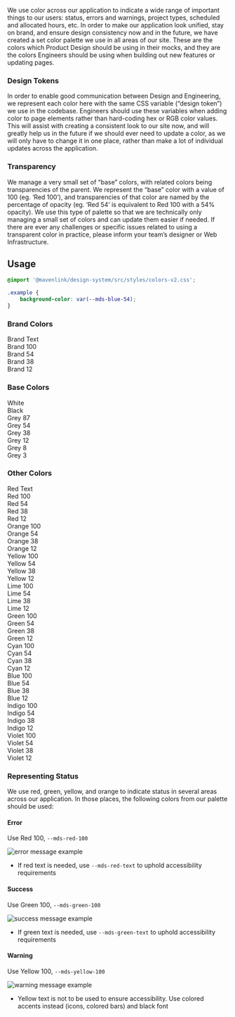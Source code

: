 We use color across our application to indicate a wide range of important things to our users: status, errors and warnings, project types, scheduled and allocated hours, etc. In order to make our application look unified, stay on brand, and ensure design consistency now and in the future, we have created a set color palette we use in all areas of our site. These are the colors which Product Design should be using in their mocks, and they are the colors Engineers should be using when building out new features or updating pages.

### Design Tokens

In order to enable good communication between Design and Engineering, we represent each color here with the same CSS variable (“design token”) we use in the codebase. Engineers should use these variables when adding color to page elements rather than hard-coding hex or RGB color values. This will assist with creating a consistent look to our site now, and will greatly help us in the future if we should ever need to update a color, as we will only have to change it in one place, rather than make a lot of individual updates across the application.

### Transparency

We manage a very small set of “base” colors, with related colors being transparencies of the parent. We represent the “base” color with a value of 100 (eg. ‘Red 100’), and transparencies of that color are named by the percentage of opacity (eg. ‘Red 54’ is equivalent to Red 100 with a 54% opacity). We use this type of palette so that we are technically only managing a small set of colors and can update them easier if needed. If there are ever any challenges or specific issues related to using a transparent color in practice, please inform your team’s designer or Web Infrastructure.

## Usage

```css
@import '@mavenlink/design-system/src/styles/colors-v2.css';

.example {
    background-color: var(--mds-blue-54);
}
```

<style>
  .color-container {
    display: flex;
    flex-direction: column;
    margin-bottom: var(--spacing-x-large);
    margin-left: var(--spacing-small);
    margin-right: var(--spacing-small);
    max-height: 300px;
    max-width: 300px;
    width: 300px;
  }
  
  .dark-contrast {
    color: var(--white);
    padding: var(--spacing-medium);
  }
  
  .light-contrast {
    color: var(--black);
    padding: var(--spacing-medium);
  }
  
  .other-colors {
    display: flex;
    flex-wrap: wrap;
  }
</style>

<h3>Brand Colors</h3>
<div class="color-container">
  <div class="dark-contrast" style="background-color: var(--mds-brand-text);">Brand Text</div>
  <div class="dark-contrast" style="background-color: var(--mds-brand-100);">Brand 100</div>
  <div class="light-contrast" style="background-color: var(--mds-brand-54);">Brand 54</div>
  <div class="light-contrast" style="background-color: var(--mds-brand-38);">Brand 38</div>
  <div class="light-contrast" style="background-color: var(--mds-brand-12);">Brand 12</div>
</div>

<h3>Base Colors</h3>
<div class="color-container">
  <div class="light-contrast" style="background-color: var(--white)">White</div>
  <div class="dark-contrast" style="background-color: var(--black)">Black</div>
  <div class="dark-contrast" style="background-color: var(--mds-grey-87);">Grey 87</div>
  <div class="light-contrast" style="background-color: var(--mds-grey-54);">Grey 54</div>
  <div class="light-contrast" style="background-color: var(--mds-grey-38);">Grey 38</div>
  <div class="light-contrast" style="background-color: var(--mds-grey-12);">Grey 12</div>
  <div class="light-contrast" style="background-color: var(--mds-grey-8);">Grey 8</div>
  <div class="light-contrast" style="background-color: var(--mds-grey-3);">Grey 3</div>
</div>

<h3>Other Colors</h3>
<span class="other-colors">
  <div class="color-container">
    <div class="dark-contrast" style="background-color: var(--mds-red-text);">Red Text</div>
    <div class="dark-contrast" style="background-color: var(--mds-red-100);">Red 100</div>
    <div class="light-contrast" style="background-color: var(--mds-red-54);">Red 54</div>
    <div class="light-contrast" style="background-color: var(--mds-red-38);">Red 38</div>
    <div class="light-contrast" style="background-color: var(--mds-red-12);">Red 12</div>
  </div>
  <div class="color-container">
    <div class="dark-contrast" style="background-color: var(--mds-orange-100);">Orange 100</div>
    <div class="light-contrast" style="background-color: var(--mds-orange-54);">Orange 54</div>
    <div class="light-contrast" style="background-color: var(--mds-orange-38);">Orange 38</div>
    <div class="light-contrast" style="background-color: var(--mds-orange-12);">Orange 12</div>
  </div>
  <div class="color-container">
    <div class="light-contrast" style="background-color: var(--mds-yellow-100);">Yellow 100</div>
    <div class="light-contrast" style="background-color: var(--mds-yellow-54);">Yellow 54</div>
    <div class="light-contrast" style="background-color: var(--mds-yellow-38);">Yellow 38</div>
    <div class="light-contrast" style="background-color: var(--mds-yellow-12);">Yellow 12</div>
  </div>
  <div class="color-container">
    <div class="light-contrast" style="background-color: var(--mds-lime-100);">Lime 100</div>
    <div class="light-contrast" style="background-color: var(--mds-lime-54);">Lime 54</div>
    <div class="light-contrast" style="background-color: var(--mds-lime-38);">Lime 38</div>
    <div class="light-contrast" style="background-color: var(--mds-lime-12);">Lime 12</div>
  </div>
  <div class="color-container">
    <div class="dark-contrast" style="background-color: var(--mds-green-100);">Green 100</div>
    <div class="light-contrast" style="background-color: var(--mds-green-54);">Green 54</div>
    <div class="light-contrast" style="background-color: var(--mds-green-38);">Green 38</div>
    <div class="light-contrast" style="background-color: var(--mds-green-12);">Green 12</div>
  </div>
  <div class="color-container">
    <div class="dark-contrast" style="background-color: var(--mds-cyan-100);">Cyan 100</div>
    <div class="light-contrast" style="background-color: var(--mds-cyan-54);">Cyan 54</div>
    <div class="light-contrast" style="background-color: var(--mds-cyan-38);">Cyan 38</div>
    <div class="light-contrast" style="background-color: var(--mds-cyan-12);">Cyan 12</div>
  </div>
  <div class="color-container">
    <div class="dark-contrast" style="background-color: var(--mds-blue-100);">Blue 100</div>
    <div class="light-contrast" style="background-color: var(--mds-blue-54);">Blue 54</div>
    <div class="light-contrast" style="background-color: var(--mds-blue-38);">Blue 38</div>
    <div class="light-contrast" style="background-color: var(--mds-blue-12);">Blue 12</div>
  </div>
  <div class="color-container">
    <div class="dark-contrast" style="background-color: var(--mds-indigo-100);">Indigo 100</div>
    <div class="light-contrast" style="background-color: var(--mds-indigo-54);">Indigo 54</div>
    <div class="light-contrast" style="background-color: var(--mds-indigo-38);">Indigo 38</div>
    <div class="light-contrast" style="background-color: var(--mds-indigo-12);">Indigo 12</div>
  </div>
  <div class="color-container">
    <div class="dark-contrast" style="background-color: var(--mds-violet-100);">Violet 100</div>
    <div class="light-contrast" style="background-color: var(--mds-violet-54);">Violet 54</div>
    <div class="light-contrast" style="background-color: var(--mds-violet-38);">Violet 38</div>
    <div class="light-contrast" style="background-color: var(--mds-violet-12);">Violet 12</div>
  </div>
</span>

### Representing Status

We use red, green, yellow, and orange to indicate status in several areas across our application. In those places, the following colors from our palette should be used:

#### Error

Use Red 100, `--mds-red-100`

<img alt="error message example" src="images/message-error.jpg" />

* If red text is needed, use `--mds-red-text` to uphold accessibility requirements

#### Success

Use Green 100, `--mds-green-100`

<img alt="success message example" src="images/message-success.jpg" />

* If green text is needed, use `--mds-green-text` to uphold accessibility requirements

#### Warning

Use Yellow 100, `--mds-yellow-100`

<img alt="warning message example" src="images/message-warning.jpg" />

* Yellow text is not to be used to ensure accessibility. Use colored accents instead (icons, colored bars) and black font
